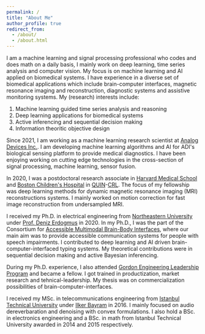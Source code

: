 ```yaml
---
permalink: /
title: "About Me"
author_profile: true
redirect_from: 
  - /about/
  - /about.html
---
```


I am a machine learning and signal processing professional who codes and does math on a daily basis, I mainly work on deep learning, time series analysis and computer vision. My focus is on machine learning and AI applied on biomedical systems. I have experience in a diverse set of biomedical applications which include brain-computer interfaces, magnetic resonance imaging and reconstruction, diagnostic systems and assistive monitoring systems. My (research) interests include:
1. Machine learning guided time series analysis and reasoning
2. Deep learning applications for biomedical systems
3. Active inferencing and sequential decision making
4. Information theoritic objective design

Since 2021, I am working as a machine learning research scientist at [Analog Devices Inc.](https://www.analog.com/en/index.html). I am developing machine learning algorithms and AI for ADI's biological sensing platform to provide medical diagnostics. I have been enjoying working on cutting edge technologies in the cross-section of signal processing, machine learning, sensor fusion.

In 2020, I was a postdoctoral research associate in [Harvard Medical School](https://hms.harvard.edu/) and [Boston Children's Hospital](https://www.childrenshospital.org/) in [QUIN](https://research.childrenshospital.org/quin/)-[CRL](http://crl.med.harvard.edu/). The focus of my fellowship was deep learning methods for dynamic magnetic resonance imaging (MRI) reconstructions systems. I mainly worked on motion correction for fast image reconstruction from undersampled MRI.

I received my Ph.D. in electrical engineering from [Northeastern University](https://www.northeastern.edu/) under [Prof. Deniz Erdogmus](https://web.northeastern.edu/deniz/) in 2020. In my Ph.D., I was the part of the Consortium for [Accessible Multimodal Brain-Body Interfaces](https://www.cambi.tech/), where our main aim was to provide accessible communication systems for people with speech impairments. I contributed to deep learning and AI driven brain-computer-interfaced typing systems. My theoretical contributions were in sequential decision making and active Bayesian inferencing. 

During my Ph.D. experience, I also attended [Gordon Engineering Leadership Program](https://gordon.northeastern.edu/) and became a fellow. I got trained in productization, market research and tehnical-leadership. My thesis was on commercialization possibilities of brain-computer-interfaces. 

 I received my MSc. in telecommunications engineering from [Istanbul Technical University](https://www.itu.edu.tr/en) under [Ilker Bayram](https://ilkerbayram.github.io/) in 2016. I mainly focused on audio dereverbaration and denoising with convex formulations. I also hold a BSc. in electronics engineering and a BSc. in math from Istanbul Technical University awarded in 2014 and 2015 respectively.
